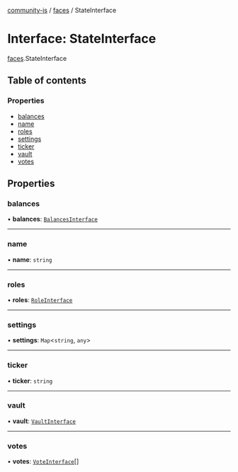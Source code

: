 [community-js](../README.md) / [faces](../modules/faces.md) / StateInterface

# Interface: StateInterface

[faces](../modules/faces.md).StateInterface

## Table of contents

### Properties

- [balances](faces.StateInterface.md#balances)
- [name](faces.StateInterface.md#name)
- [roles](faces.StateInterface.md#roles)
- [settings](faces.StateInterface.md#settings)
- [ticker](faces.StateInterface.md#ticker)
- [vault](faces.StateInterface.md#vault)
- [votes](faces.StateInterface.md#votes)

## Properties

### balances

• **balances**: [`BalancesInterface`](faces.BalancesInterface.md)

___

### name

• **name**: `string`

___

### roles

• **roles**: [`RoleInterface`](faces.RoleInterface.md)

___

### settings

• **settings**: `Map`<`string`, `any`\>

___

### ticker

• **ticker**: `string`

___

### vault

• **vault**: [`VaultInterface`](faces.VaultInterface.md)

___

### votes

• **votes**: [`VoteInterface`](faces.VoteInterface.md)[]
